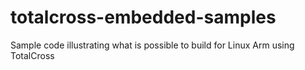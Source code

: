 # totalcross-embedded-samples
Sample code illustrating what is possible to build for Linux Arm using TotalCross
